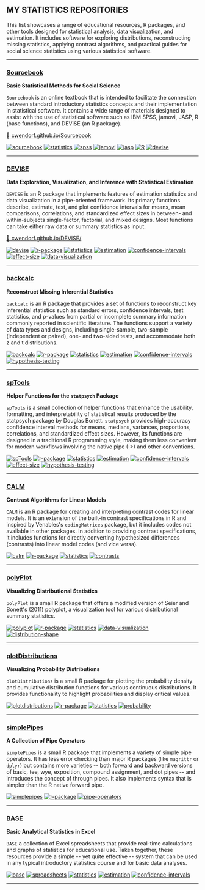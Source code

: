 ## MY STATISTICS REPOSITORIES

This list showcases a range of educational resources, R packages, and other tools designed for statistical analysis, data visualization, and estimation. It includes software for exploring distributions, reconstructing missing statistics, applying contrast algorithms, and practical guides for social science statistics using various statistical software.

---

### [Sourcebook](https://github.com/cwendorf/Sourcebook)

**Basic Statistical Methods for Social Science**

`Sourcebook` is an online textbook that is intended to facilitate the connection between standard introductory statistics concepts and their implementation in statistical software. It contains a wide range of materials designed to assist with the use of statistical software such as IBM SPSS, jamovi, JASP, R (base functions), and DEVISE (an R package).

[🔗 cwendorf.github.io/Sourcebook](https://cwendorf.github.io/Sourcebook)

[![sourcebook](https://img.shields.io/badge/sourcebook-ddf4ff)](https://github.com/topics/sourcebook) 
[![statistics](https://img.shields.io/badge/statistics-ddf4ff)](https://github.com/topics/statistics) 
[![spss](https://img.shields.io/badge/SPSS-ddf4ff)](https://github.com/topics/spss) 
[![jamovi](https://img.shields.io/badge/jamovi-ddf4ff)](https://github.com/topics/jamovi) 
[![jasp](https://img.shields.io/badge/JASP-ddf4ff)](https://github.com/topics/jasp) 
[![R](https://img.shields.io/badge/R-ddf4ff)](https://github.com/topics/r) 
[![devise](https://img.shields.io/badge/DEVISE-ddf4ff)](https://github.com/topics/devise)

---

### [DEVISE](https://github.com/cwendorf/DEVISE)

**Data Exploration, Visualization, and Inference with Statistical Estimation**

`DEVISE` is an R package that implements features of estimation statistics and data visualization in a pipe-oriented framework. Its primary functions describe, estimate, test, and plot confidence intervals for means, mean comparisons, correlations, and standardized effect sizes in between- and within-subjects single-factor, factorial, and mixed designs. Most functions can take either raw data or summary statistics as input.

[🔗 cwendorf.github.io/DEVISE/](https://cwendorf.github.io/DEVISE/)

[![devise](https://img.shields.io/badge/devise-ddf4ff)](https://github.com/topics/devise) 
[![r-package](https://img.shields.io/badge/r--package-ddf4ff)](https://github.com/topics/r-package) 
[![statistics](https://img.shields.io/badge/statistics-ddf4ff)](https://github.com/topics/statistics) 
[![estimation](https://img.shields.io/badge/estimation-ddf4ff)](https://github.com/topics/estimation) 
[![confidence-intervals](https://img.shields.io/badge/confidence--intervals-ddf4ff)](https://github.com/topics/confidence-intervals) 
[![effect-size](https://img.shields.io/badge/effect--size-ddf4ff)](https://github.com/topics/effect-size) 
[![data-visualization](https://img.shields.io/badge/data--visualization-ddf4ff)](https://github.com/topics/data-visualization)

---

### [backcalc](https://github.com/cwendorf/backcalc)

**Reconstruct Missing Inferential Statistics**

`backcalc` is an R package that provides a set of functions to reconstruct key inferential statistics such as standard errors, confidence intervals, test statistics, and p-values from partial or incomplete summary information commonly reported in scientific literature. The functions support a variety of data types and designs, including single-sample, two-sample (independent or paired), one- and two-sided tests, and accommodate both z and t distributions.

[![backcalc](https://img.shields.io/badge/backcalc-ddf4ff)](https://github.com/topics/backcalc) 
[![r-package](https://img.shields.io/badge/r--package-ddf4ff)](https://github.com/topics/r-package) 
[![statistics](https://img.shields.io/badge/statistics-ddf4ff)](https://github.com/topics/statistics) 
[![estimation](https://img.shields.io/badge/estimation-ddf4ff)](https://github.com/topics/estimation) 
[![confidence-intervals](https://img.shields.io/badge/confidence--intervals-ddf4ff)](https://github.com/topics/confidence-intervals)
[![hypothesis-testing](https://img.shields.io/badge/hypothesis--testing-ddf4ff)](https://github.com/topics/hypothesis-testing)

---

### [spTools](https://github.com/cwendorf/spTools)

**Helper Functions for the `statpsych` Package**

`spTools` is a small collection of helper functions that enhance the usability, formatting, and interpretability of statistical results produced by the statpsych package by Douglas Bonett. `statpsych` provides high-accuracy confidence interval methods for means, medians, variances, proportions, correlations, and standardized effect sizes. However, its functions are designed in a traditional R programming style, making them less convenient for modern workflows involving the native pipe (|>) and other conventions.

[![spTools](https://img.shields.io/badge/spTools-ddf4ff)](https://github.com/topics/spTools) 
[![r-package](https://img.shields.io/badge/r--package-ddf4ff)](https://github.com/topics/r-package) 
[![statistics](https://img.shields.io/badge/statistics-ddf4ff)](https://github.com/topics/statistics) 
[![estimation](https://img.shields.io/badge/estimation-ddf4ff)](https://github.com/topics/estimation) 
[![confidence-intervals](https://img.shields.io/badge/confidence--intervals-ddf4ff)](https://github.com/topics/confidence-intervals) 
[![effect-size](https://img.shields.io/badge/effect--size-ddf4ff)](https://github.com/topics/effect-size) 
[![hypothesis-testing](https://img.shields.io/badge/hypothesis--testing-ddf4ff)](https://github.com/topics/hypothesis-testing)

---

### [CALM](https://github.com/cwendorf/CALM)

**Contrast Algorithms for Linear Models**

`CALM` is an R package for creating and interpreting contrast codes for linear models. It is an extension of the built-in contrast specifications in R and inspired by Venables's `codingMatrices` package, but it includes codes not available in other packages. In addition to providing contrast specifications, it includes functions for directly converting hypothesized differences (contrasts) into linear model codes (and vice versa).

[![calm](https://img.shields.io/badge/calm-ddf4ff)](https://github.com/topics/calm) 
[![r-package](https://img.shields.io/badge/r--package-ddf4ff)](https://github.com/topics/r-package) 
[![statistics](https://img.shields.io/badge/statistics-ddf4ff)](https://github.com/topics/statistics) 
[![contrasts](https://img.shields.io/badge/contrasts-ddf4ff)](https://github.com/topics/contrasts)

---

### [polyPlot](https://github.com/cwendorf/polyPlot)

**Visualizing Distributional Statistics**

`polyPlot` is a small R package that offers a modified version of Seier and Bonett's (2011) polyplot, a visualization tool for various distributional summary statistics.

[![polyplot](https://img.shields.io/badge/polyplot-ddf4ff)](https://github.com/topics/polyplot) 
[![r-package](https://img.shields.io/badge/r--package-ddf4ff)](https://github.com/topics/r-package) 
[![statistics](https://img.shields.io/badge/statistics-ddf4ff)](https://github.com/topics/statistics) 
[![data-visualization](https://img.shields.io/badge/data--visualization-ddf4ff)](https://github.com/topics/data-visualization) 
[![distribution-shape](https://img.shields.io/badge/distribution--shape-ddf4ff)](https://github.com/topics/distribution-shape)

---

### [plotDistributions](https://github.com/cwendorf/plotDistributions)

**Visualizing Probability Distributions**

`plotDistributions` is a small R package for plotting the probability density and cumulative distribution functions for various continuous distributions. It provides functionality to highlight probabilities and display critical values.

[![plotdistributions](https://img.shields.io/badge/plotdistributions-ddf4ff)](https://github.com/topics/plotdistributions) 
[![r-package](https://img.shields.io/badge/r--package-ddf4ff)](https://github.com/topics/r-package) 
[![statistics](https://img.shields.io/badge/statistics-ddf4ff)](https://github.com/topics/statistics) 
[![probability](https://img.shields.io/badge/probability-ddf4ff)](https://github.com/topics/probability)

---

### [simplePipes](https://github.com/cwendorf/simplePipes)

**A Collection of Pipe Operators**

`simplePipes` is a small R package that implements a variety of simple pipe operators. It has less error checking than major R packages (like `magrittr` or `dplyr`) but contains more varieties -- both forward and backward versions of basic, tee, wye, exposition, compound assignment, and dot pipes -- and introduces the concept of through pipes. It also implements syntax that is simpler than the R native forward pipe.

[![simplepipes](https://img.shields.io/badge/simplepipes-ddf4ff)](https://github.com/topics/simplepipes) 
[![r-package](https://img.shields.io/badge/r--package-ddf4ff)](https://github.com/topics/r-package) 
[![pipe-operators](https://img.shields.io/badge/pipe--operators-ddf4ff)](https://github.com/topics/pipe-operators)

---

### [BASE](https://github.com/cwendorf/BASE)

**Basic Analytical Statistics in Excel**

`BASE` a collection of Excel spreadsheets that provide real-time calculations and graphs of statistics for educational use. Taken together, these resources provide a simple -- yet quite effective -- system that can be used in any typical introductory statistics course and for basic data analyses.

[![base](https://img.shields.io/badge/base-ddf4ff)](https://github.com/topics/base) 
[![spreadsheets](https://img.shields.io/badge/spreadsheets-ddf4ff)](https://github.com/topics/spreadsheets) 
[![statistics](https://img.shields.io/badge/statistics-ddf4ff)](https://github.com/topics/statistics) 
[![estimation](https://img.shields.io/badge/estimation-ddf4ff)](https://github.com/topics/estimation) 
[![confidence-intervals](https://img.shields.io/badge/confidence--intervals-ddf4ff)](https://github.com/topics/confidence-intervals)

---
